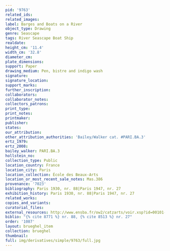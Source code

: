 ```yaml
---
pid: '9763'
related_ids: 
related_images: 
label: Barges and Boats on a River
object_type: Drawing
genre: Seascape
tags: River Seascape Boat Ship
realdate: 
height_cm: '11.4'
width_cm: '32.8'
diameter_cm: 
plate_dimensions: 
support: Paper
drawing_medium: Pen, bistre and indigo wash
signature: 
signature_location: 
support_marks: 
further_inscription: 
collaborators: 
collaborator_notes: 
collectors_patrons: 
print_type: 
print_notes: 
printmaker: 
publisher: 
states: 
our_attribution: 
other_attribution_authorities: 'Bailey/Walker cat. #PARI.BA.3'
ertz_1979: 
ertz_2008: 
bailey_walker: PARI.BA.3
hollstein_no: 
collection_type: Public
location_country: France
location_city: Paris
location_collection: École des Beaux-Arts
location_or_most_recent_sale_notes: Mas.386
provenance: '7023'
bibliography: Paris 1930, nr. 88|Paris 1947, nr. 27
exhibition_history: Paris 1930, nr. 88|Paris 1947, nr. 27
related_works: 
copies_and_variants: 
curatorial_files: 
external_resources: http://www.ensba.fr/ow2/catzarts/voir.xsp?id=00101-23829&qid=sdx_q3&n=2&sf=&e=
biblio: "{% cite 8771 %} nr. 88, {% cite 8513 %} nr. 27"
order: '1087'
layout: brueghel_item
collection: brueghel
thumbnail: 
full: img/derivatives/simple/9763/full.jpg
---
```

